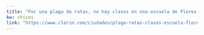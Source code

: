 ```yaml
---
title: "Por una plaga de ratas, no hay clases en una escuela de Flores - 24/04/2019 - Clarín.com"
kw: chicos
link: "https://www.clarin.com/ciudades/plaga-ratas-clases-escuela-flores_0_30AhM6AAw.html"
---
```


